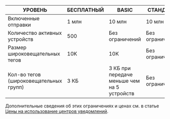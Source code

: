 
| УРОВЕНЬ | БЕСПЛАТНЫЙ | BASIC | СТАНДАРТ |
|----|----|----|----|
| Включенные отправки | 1 млн | 10 млн | 10 млн |
| Количество активных устройств | 500 | Без ограничений | Без ограничений |
| Размер широковещательных тегов | 10K | 10K | Без ограничений |
| Кол-во тегов (широковещательных групп) | 3 КБ | 3 КБ при передаче меньше чем на 5 устройств | Без ограничений |

Дополнительные сведения об этих ограничениях и ценах см. в статье [Цены на использование центров уведомлений](https://azure.microsoft.com/pricing/details/notification-hubs/).

<!---HONumber=AcomDC_0128_2016-->